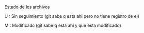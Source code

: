 Estado de los archivos

U : Sin  seguimiento (git sabe q esta ahi pero no tiene registro de el)

M : Modificado (git sabe q esta ahi y que esta modificado)

